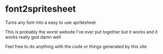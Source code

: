 # font2spritesheet

Turns any font into a easy to use spritesheet

This is probably the worst website I've ever put together but it works and it works really god damn well

Feel free to do anything with the code or things generated by this site
